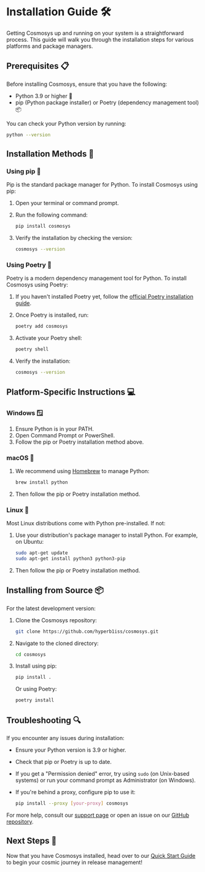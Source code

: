# Installation Guide 🛠️

Getting Cosmosys up and running on your system is a straightforward process. This guide will walk you through the installation steps for various platforms and package managers.

## Prerequisites 📋

Before installing Cosmosys, ensure that you have the following:

- Python 3.9 or higher 🐍
- pip (Python package installer) or Poetry (dependency management tool) 📦

You can check your Python version by running:

```bash
python --version
```

## Installation Methods 🔧

### Using pip 🐍

Pip is the standard package manager for Python. To install Cosmosys using pip:

1. Open your terminal or command prompt.
2. Run the following command:

   ```bash
   pip install cosmosys
   ```

3. Verify the installation by checking the version:

   ```bash
   cosmosys --version
   ```

### Using Poetry 📜

Poetry is a modern dependency management tool for Python. To install Cosmosys using Poetry:

1. If you haven't installed Poetry yet, follow the [official Poetry installation guide](https://python-poetry.org/docs/#installation).
2. Once Poetry is installed, run:

   ```bash
   poetry add cosmosys
   ```

3. Activate your Poetry shell:

   ```bash
   poetry shell
   ```

4. Verify the installation:

   ```bash
   cosmosys --version
   ```

## Platform-Specific Instructions 💻

### Windows 🪟

1. Ensure Python is in your PATH.
2. Open Command Prompt or PowerShell.
3. Follow the pip or Poetry installation method above.

### macOS 🍎

1. We recommend using [Homebrew](https://brew.sh/) to manage Python:
   
   ```bash
   brew install python
   ```

2. Then follow the pip or Poetry installation method.

### Linux 🐧

Most Linux distributions come with Python pre-installed. If not:

1. Use your distribution's package manager to install Python. For example, on Ubuntu:
   
   ```bash
   sudo apt-get update
   sudo apt-get install python3 python3-pip
   ```

2. Then follow the pip or Poetry installation method.

## Installing from Source 📦

For the latest development version:

1. Clone the Cosmosys repository:

   ```bash
   git clone https://github.com/hyperb1iss/cosmosys.git
   ```

2. Navigate to the cloned directory:

   ```bash
   cd cosmosys
   ```

3. Install using pip:

   ```bash
   pip install .
   ```

   Or using Poetry:

   ```bash
   poetry install
   ```

## Troubleshooting 🔍

If you encounter any issues during installation:

- Ensure your Python version is 3.9 or higher.
- Check that pip or Poetry is up to date.
- If you get a "Permission denied" error, try using `sudo` (on Unix-based systems) or run your command prompt as Administrator (on Windows).
- If you're behind a proxy, configure pip to use it:
  
  ```bash
  pip install --proxy [your-proxy] cosmosys
  ```

For more help, consult our [support page](support.md) or open an issue on our [GitHub repository](https://github.com/hyperb1iss/cosmosys/issues).

## Next Steps 🚀

Now that you have Cosmosys installed, head over to our [Quick Start Guide](quickstart.md) to begin your cosmic journey in release management!